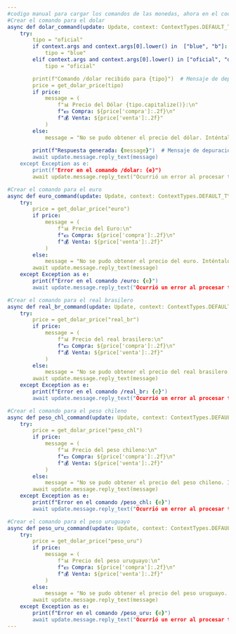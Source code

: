 ```yaml
---
#codigo manual para cargar los comandos de las monedas, ahora en el codigo vamos a utilizar uno optimizado
#Crear el comando para el dolar
async def dolar_command(update: Update, context: ContextTypes.DEFAULT_TYPE):
    try:
        tipo = "oficial"
        if context.args and context.args[0].lower() in  ["blue", "b"]:
            tipo = "blue"
        elif context.args and context.args[0].lower() in ["oficial", "o"]:
            tipo = "oficial"

        print(f"Comando /dolar recibido para {tipo}")  # Mensaje de depuración
        price = get_dolar_price(tipo)
        if price:
            message = (
                f"📊 Precio del Dólar {tipo.capitalize()}:\n"
                f"💵 Compra: ${price['compra']:.2f}\n"
                f"💰 Venta: ${price['venta']:.2f}"
            )
        else:
            message = "No se pudo obtener el precio del dólar. Inténtalo más tarde."
        
        print(f"Respuesta generada: {message}")  # Mensaje de depuración
        await update.message.reply_text(message)
    except Exception as e:
        print(f"Error en el comando /dolar: {e}")
        await update.message.reply_text("Ocurrió un error al procesar tu solicitud.")

#Crear el comando para el euro
async def euro_command(update: Update, context: ContextTypes.DEFAULT_TYPE):
    try:
        price = get_dolar_price("euro")
        if price:
            message = (
                f"📊 Precio del Euro:\n"
                f"💵 Compra: ${price['compra']:.2f}\n"
                f"💰 Venta: ${price['venta']:.2f}"
            )
        else:
            message = "No se pudo obtener el precio del euro. Inténtalo más tarde."
        await update.message.reply_text(message)
    except Exception as e:
        print(f"Error en el comando /euro: {e}")
        await update.message.reply_text("Ocurrió un error al procesar tu solicitud.")

#Crear el comando para el real brasilero
async def real_br_command(update: Update, context: ContextTypes.DEFAULT_TYPE):
    try:
        price = get_dolar_price("real_br")
        if price:
            message = (
                f"📊 Precio del real brasilero:\n"
                f"💵 Compra: ${price['compra']:.2f}\n"
                f"💰 Venta: ${price['venta']:.2f}"
            )
        else:
            message = "No se pudo obtener el precio del real brasilero. Inténtalo más tarde."
        await update.message.reply_text(message)
    except Exception as e:
        print(f"Error en el comando /real_br: {e}")
        await update.message.reply_text("Ocurrió un error al procesar tu solicitud.")

#Crear el comando para el peso chileno
async def peso_chl_command(update: Update, context: ContextTypes.DEFAULT_TYPE):
    try:
        price = get_dolar_price("peso_chl")
        if price:
            message = (
                f"📊 Precio del peso chileno:\n"
                f"💵 Compra: ${price['compra']:.2f}\n"
                f"💰 Venta: ${price['venta']:.2f}"
            )
        else:
            message = "No se pudo obtener el precio del peso chileno. Inténtalo más tarde."
        await update.message.reply_text(message)
    except Exception as e:
        print(f"Error en el comando /peso_chl: {e}")
        await update.message.reply_text("Ocurrió un error al procesar tu solicitud.")

#Crear el comando para el peso uruguayo
async def peso_uru_command(update: Update, context: ContextTypes.DEFAULT_TYPE):
    try:
        price = get_dolar_price("peso_uru")
        if price:
            message = (
                f"📊 Precio del peso uruguayo:\n"
                f"💵 Compra: ${price['compra']:.2f}\n"
                f"💰 Venta: ${price['venta']:.2f}"
            )
        else:
            message = "No se pudo obtener el precio del peso uruguayo. Inténtalo más tarde."
        await update.message.reply_text(message)
    except Exception as e:
        print(f"Error en el comando /peso_uru: {e}")
        await update.message.reply_text("Ocurrió un error al procesar tu solicitud.")
---
```

